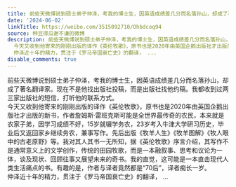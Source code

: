 ```yaml
---
title: 前些天微博说到硕士弟子仲泽，考我的博士生，因英语成绩差几分而名落孙山，却成了著名翻译家。现在不是他找出版社投稿，而是出版社找他约稿。我都收到过两三家出...
date: '2024-06-02'
linkTitle: https://weibo.com/3515092710/Ohbdcoq94
source: 种豆得瓜谢不谦的微博
description: 前些天微博说到硕士弟子仲泽，考我的博士生，因英语成绩差几分而名落孙山，却成了著名翻译家。现在不是他找出版社投稿，而是出版社找他约稿。我都收到过两三家出版社的短信，打听他的联系方式。<br>
  今天又收到他寄来的刚刚出版的译作《英伦牧歌》，原书也是2020年由英国企鹅出版社才出版的新书，作者詹姆斯·雷班克斯可能是全世界最传奇的农民，本来就是农家子弟，因学习成绩不好，15岁就辍学务农，23岁考入牛津大学研习历史，毕业后又返回家乡继续务农，兼事写作。先后出版《牧羊人生》《牧羊图解》《牧人眼中的古老原野》等。我对其人其书一无所知，据《英伦牧歌》序言介绍，其写作不是通常意义上的文学创作，传统的田园牧歌，而是一本融叙事、思考和议论为一体，谈及现状、回顾往事又展望未来的奇书。我的直觉，这可能是一本直击现代人类生活痛点的书。有趣的是，作者与译者竟然都是“70后”，译者痴长一岁。<br>
  仲泽近十年的精力，贯注于《罗马帝国衰亡史》的翻译， ...
disable_comments: true
---
```

前些天微博说到硕士弟子仲泽，考我的博士生，因英语成绩差几分而名落孙山，却成了著名翻译家。现在不是他找出版社投稿，而是出版社找他约稿。我都收到过两三家出版社的短信，打听他的联系方式。<br> 今天又收到他寄来的刚刚出版的译作《英伦牧歌》，原书也是2020年由英国企鹅出版社才出版的新书，作者詹姆斯·雷班克斯可能是全世界最传奇的农民，本来就是农家子弟，因学习成绩不好，15岁就辍学务农，23岁考入牛津大学研习历史，毕业后又返回家乡继续务农，兼事写作。先后出版《牧羊人生》《牧羊图解》《牧人眼中的古老原野》等。我对其人其书一无所知，据《英伦牧歌》序言介绍，其写作不是通常意义上的文学创作，传统的田园牧歌，而是一本融叙事、思考和议论为一体，谈及现状、回顾往事又展望未来的奇书。我的直觉，这可能是一本直击现代人类生活痛点的书。有趣的是，作者与译者竟然都是“70后”，译者痴长一岁。<br> 仲泽近十年的精力，贯注于《罗马帝国衰亡史》的翻译， ...